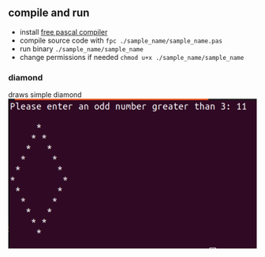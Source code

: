 ## compile and run
- install [free pascal compiler](https://www.freepascal.org/docs-html/current/user/userch2.html)   
- compile source code with `fpc ./sample_name/sample_name.pas`   
- run binary `./sample_name/sample_name`    
- change permissions if needed `chmod u+x ./sample_name/sample_name`

### diamond
draws simple diamond   
![diamond](https://github.com/trosck/Pascal/blob/main/diamond/diamond.png?raw=true)
